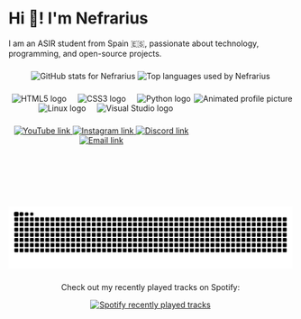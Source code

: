 <h1 align="left">Hi 👋! I'm Nefrarius</h1>
<p align="left">I am an ASIR student from Spain 🇪🇸, passionate about technology, programming, and open-source projects.</p>

###

<div align="center">
  <img src="https://github-readme-stats.vercel.app/api?username=nefrarius&hide_title=false&hide_rank=false&show_icons=true&include_all_commits=true&count_private=true&disable_animations=false&theme=dracula&locale=en&hide_border=false" height="150" alt="GitHub stats for Nefrarius" />
  <img src="https://github-readme-stats.vercel.app/api/top-langs?username=nefrarius&locale=en&hide_title=false&layout=compact&card_width=320&langs_count=5&theme=dracula&hide_border=false" height="150" alt="Top languages used by Nefrarius" />
</div>

###

<img align="right" height="200" src="https://github.com/nefrarius/nefrarius/blob/main/pfp.gif" alt="Animated profile picture" />

###

<div align="center">
  <img src="https://cdn.jsdelivr.net/gh/devicons/devicon/icons/html5/html5-original.svg" height="30" alt="HTML5 logo" />
  <img width="12" />
  <img src="https://cdn.jsdelivr.net/gh/devicons/devicon/icons/css3/css3-original.svg" height="30" alt="CSS3 logo" />
  <img width="12" />
  <img src="https://cdn.jsdelivr.net/gh/devicons/devicon/icons/python/python-original.svg" height="30" alt="Python logo" />
  <img width="12" />
  <img src="https://cdn.jsdelivr.net/gh/devicons/devicon/icons/linux/linux-original.svg" height="30" alt="Linux logo" />
  <img width="12" />
  <img src="https://cdn.jsdelivr.net/gh/devicons/devicon/icons/visualstudio/visualstudio-plain.svg" height="30" alt="Visual Studio logo" />
</div>

###

<div align="center">
  <a href="https://youtube.com" target="_blank">
    <img src="https://img.shields.io/static/v1?message=YouTube&logo=youtube&label=&color=FF0000&logoColor=white&labelColor=&style=for-the-badge" height="35" alt="YouTube link" />
  </a>
  <a href="https://instagram.com" target="_blank">
    <img src="https://img.shields.io/static/v1?message=Instagram&logo=instagram&label=&color=E4405F&logoColor=white&labelColor=&style=for-the-badge" height="35" alt="Instagram link" />
  </a>
  <a href="https://discord.com" target="_blank">
    <img src="https://img.shields.io/static/v1?message=Discord&logo=discord&label=&color=7289DA&logoColor=white&labelColor=&style=for-the-badge" height="35" alt="Discord link" />
  </a>
  <a href="mailto:youremail@gmail.com">
    <img src="https://img.shields.io/static/v1?message=Gmail&logo=gmail&label=&color=D14836&logoColor=white&labelColor=&style=for-the-badge" height="35" alt="Email link" />
  </a>
</div>

###
<center>
  
<img src="https://github.com/nefrarius/nefrarius/blob/main/github-user-contribution.svg" alt="Snake animation" />

</center>

###

<div align="center">
  <p>Check out my recently played tracks on Spotify:</p>
  <a href="https://open.spotify.com/user/10ex1bladezwu2pz2xvy56tp4">
    <img src="https://spotify-recently-played-readme.vercel.app/api?user=10ex1bladezwu2pz2xvy56tp4&count=5" alt="Spotify recently played tracks" />
  </a>
</div>
